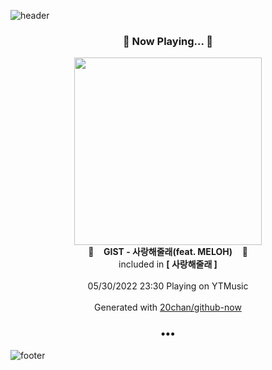 ![header](https://capsule-render.vercel.app/api?type=wave&height=170&section=header&text=Hi.%20I'm%20SHIFT&fontColor=090707&fontAlignX=45&fontAlignY=65&fontSize=100)

<h3 align="center">🎵 Now Playing... 🎵</h3>
<p align="center">
  <a href="https://music.youtube.com/watch?v=NV2Dlbg_F_E">
    <img width="300" src="https://lh3.googleusercontent.com/M21Tzzxp57ziZMaRI_G9vNjwFyyqbG6928DzT_DPvcbutGQGHLIMt3xJWHnGLx9UbIgAOE2fm1fqqNO0">
  </a>
  <br>
  🎵&nbsp&nbsp&nbsp <b>GIST - 사랑해줄래(feat. MELOH)</b> &nbsp&nbsp&nbsp🎵
  <br>
  included in <b>[ 사랑해줄래 ]</b>
  
  <br />
  <br />
  05/30/2022 23:30 Playing on YTMusic
  <br />
  <br />
  Generated with <a href="https://github.com/20chan/github-now">20chan/github-now</a>
</p>

<h3 align="center">•••</h3>

![footer](https://capsule-render.vercel.app/api?type=wave&height=150&section=footer)

